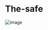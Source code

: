 # The-safe

![image](https://github.com/gehadahmed23/The-safe/assets/123056355/685c58d5-9940-474b-994a-f00804e15bfb)
